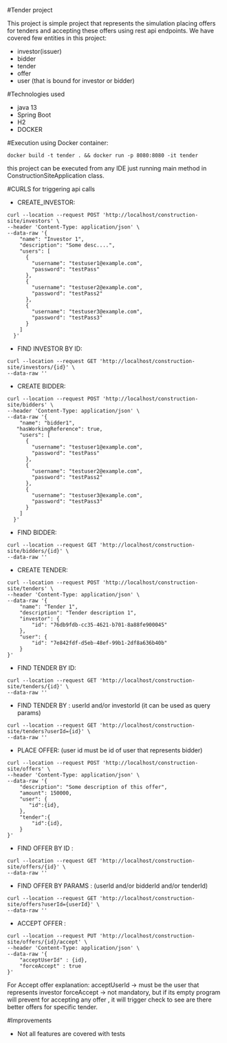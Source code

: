 
#Tender project

This project is simple project that represents the simulation placing offers for tenders
and accepting these offers using rest api endpoints. 
We have covered few entities in this project:
 - investor(issuer)
 - bidder
 - tender
 - offer
 - user (that is bound for investor or bidder)   

#Technologies used
- java 13 
- Spring Boot
- H2
- DOCKER

#Execution
using Docker container:
```
docker build -t tender . && docker run -p 8080:8080 -it tender
```
this project can be executed from any IDE just running main method in ConstructionSiteApplication class.


#CURLS for triggering api calls

- CREATE_INVESTOR: 
```
curl --location --request POST 'http://localhost/construction-site/investors' \
--header 'Content-Type: application/json' \
--data-raw '{
    "name": "Investor 1",
    "description": "Some desc....",
    "users": [
      {
        "username": "testuser1@example.com",
        "password": "testPass"
      },
      {
        "username": "testuser2@example.com",
        "password": "testPass2"
      },
      {
        "username": "testuser3@example.com",
        "password": "testPass3"
      }
    ]
  }'
```

- FIND INVESTOR BY ID: 
```
curl --location --request GET 'http://localhost/construction-site/investors/{id}' \
--data-raw ''
```

- CREATE BIDDER: 
```
curl --location --request POST 'http://localhost/construction-site/bidders' \
--header 'Content-Type: application/json' \
--data-raw '{
    "name": "bidder1",
   "hasWorkingReference": true,
    "users": [
      {
        "username": "testuser1@example.com",
        "password": "testPass"
      },
      {
        "username": "testuser2@example.com",
        "password": "testPass2"
      },
      {
        "username": "testuser3@example.com",
        "password": "testPass3"
      }
    ]
  }'
```
- FIND BIDDER: 
```
curl --location --request GET 'http://localhost/construction-site/bidders/{id}' \
--data-raw ''
```
- CREATE TENDER: 
```
curl --location --request POST 'http://localhost/construction-site/tenders' \
--header 'Content-Type: application/json' \
--data-raw '{
    "name": "Tender 1",
    "description": "Tender description 1",
    "investor": {
        "id": "76db9fdb-cc35-4621-b701-8a88fe900045"
    },
    "user": {
        "id": "7e842fdf-d5eb-48ef-99b1-2df8a636b40b"
    }
}'
```
- FIND TENDER BY ID: 
```
curl --location --request GET 'http://localhost/construction-site/tenders/{id}' \
--data-raw ''
```

- FIND TENDER BY : userId and/or investorId (it can be used as query params)
```
curl --location --request GET 'http://localhost/construction-site/tenders?userId={id}' \
--data-raw ''
```

- PLACE OFFER: (user id must be id of user that represents bidder)
```
curl --location --request POST 'http://localhost/construction-site/offers' \
--header 'Content-Type: application/json' \
--data-raw '{
    "description": "Some description of this offer",
    "amount": 150000,
    "user": {
       "id":{id},    
    },
    "tender":{
        "id":{id},
    }
}'
```

- FIND OFFER BY ID : 
```
curl --location --request GET 'http://localhost/construction-site/offers/{id}' \
--data-raw ''
```

- FIND OFFER BY PARAMS : (userId and/or bidderId and/or tenderId)
```
curl --location --request GET 'http://localhost/construction-site/offers?userId={userId}' \
--data-raw ''
```
- ACCEPT OFFER : 
```
curl --location --request PUT 'http://localhost/construction-site/offers/{id}/accept' \
--header 'Content-Type: application/json' \
--data-raw '{
    "acceptUserId" : {id},
    "forceAccept" : true
}'
```
For Accept offer explanation:
    acceptUserId -> must be the user that represents investor
    forceAccept -> not mandatory, but if its empty program will prevent for accepting any offer , 
    it will trigger check to see are there better offers for specific tender.  


#Improvements
- Not all features are covered with tests
